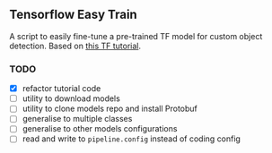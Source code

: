 ## Tensorflow Easy Train

A script to easily fine-tune a pre-trained TF model for custom object detection.
Based on [this TF tutorial](https://github.com/tensorflow/models/blob/master/research/object_detection/colab_tutorials/eager_few_shot_od_training_tf2_colab.ipynb).

### TODO

- [x] refactor tutorial code
- [ ] utility to download models
- [ ] utility to clone models repo and install Protobuf
- [ ] generalise to multiple classes
- [ ] generalise to other models configurations
- [ ] read and write to `pipeline.config` instead of coding config
